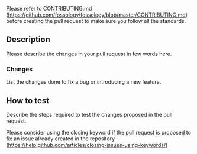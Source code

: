 Please refer to CONTRIBUTING.md (https://github.com/fossology/fossology/blob/master/CONTRIBUTING.md)
before creating the pull request to make sure you follow all the standards.

## Description

Please describe the changes in your pull request in few words here.

### Changes

List the changes done to fix a bug or introducing a new feature.

## How to test

Describe the steps required to test the changes proposed in the pull request.

Please consider using the closing keyword if the pull request is proposed to
fix an issue already created in the repository
(https://help.github.com/articles/closing-issues-using-keywords/)

